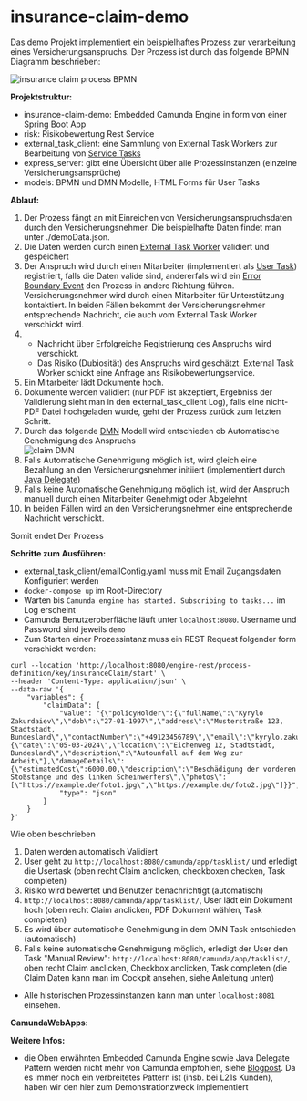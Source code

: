# insurance-claim-demo
Das demo Projekt implementiert ein beispielhaftes Prozess zur verarbeitung eines Versicherungsanspruchs. Der Prozess ist durch das folgende BPMN Diagramm beschrieben:

![insurance claim process BPMN](https://github.com/kerilz/insurance-claim-demo/blob/7437c7ed763d91b2230f6aeb61a11e4b7d513467/claim.png)

**Projektstruktur:**

- insurance-claim-demo: Embedded Camunda Engine in form von einer Spring Boot App
- risk: Risikobewertung Rest Service
- external_task_client: eine Sammlung von External Task Workers zur Bearbeitung von [Service Tasks](https://docs.camunda.org/manual/7.20/reference/bpmn20/tasks/service-task/)
- express_server: gibt eine Übersicht über alle Prozessinstanzen (einzelne Versicherungsansprüche)
- models: BPMN und DMN Modelle, HTML Forms für User Tasks

**Ablauf:**

1. Der Prozess fängt an mit Einreichen von Versicherungsanspruchsdaten durch den Versicherungsnehmer. Die beispielhafte Daten findet man unter ./demoData.json.
2. Die Daten werden durch einen [External Task Worker](https://docs.camunda.org/manual/7.20/user-guide/ext-client/) validiert und gespeichert
3. Der Anspruch wird durch einen Mitarbeiter (implementiert als [User Task](https://docs.camunda.org/manual/7.20/reference/bpmn20/tasks/user-task/)) registriert, falls die Daten valide sind, andererfals wird ein [Error Boundary Event](https://docs.camunda.org/manual/7.20/reference/bpmn20/events/error-events/#error-boundary-event) den Prozess in andere Richtung führen. Versicherungsnehmer wird durch einen Mitarbeiter für Unterstützung kontaktiert. In beiden Fällen bekommt der Versicherungsnehmer entsprechende Nachricht, die auch vom External Task Worker verschickt wird.
4.
   - Nachricht über Erfolgreiche Registrierung des Anspruchs wird verschickt.
   - Das Risiko (Dubiosität) des Anspruchs wird geschätzt. External Task Worker schickt eine Anfrage ans Risikobewertungservice.
5. Ein Mitarbeiter lädt Dokumente hoch.
6. Dokumente werden validiert (nur PDF ist akzeptiert, Ergebniss der Validierung sieht man in den external_task_client Log), falls eine nicht-PDF Datei hochgeladen wurde, geht der Prozess zurück zum letzten Schritt.
7. Durch das folgende [DMN](https://en.wikipedia.org/wiki/Decision_Model_and_Notation) Modell wird entschieden ob Automatische Genehmigung des Anspruchs <br>
![claim DMN](https://github.com/kerilz/insurance-claim-demo/blob/7437c7ed763d91b2230f6aeb61a11e4b7d513467/dmn.png)
8. Falls Automatische Genehmigung möglich ist, wird gleich eine Bezahlung an den Versicherungsnehmer initiiert (implementiert durch [Java Delegate](https://docs.camunda.org/manual/7.20/user-guide/process-engine/delegation-code/#java-delegate))
9. Falls keine Automatische Genehmigung möglich ist, wird der Anspruch manuell durch einen Mitarbeiter Genehmigt oder Abgelehnt
10. In beiden Fällen wird an den Versicherungsnehmer eine entsprechende Nachricht verschickt.

Somit endet Der Prozess

**Schritte zum Ausführen:**

- external_task_client/emailConfig.yaml muss mit Email Zugangsdaten Konfiguriert werden
- `docker-compose up` im Root-Directory
- Warten bis `Camunda engine has started. Subscribing to tasks...` im Log erscheint
- Camunda Benutzeroberfläche läuft unter `localhost:8080`. Username und Password sind jeweils `demo`
- Zum Starten einer Prozessintanz muss ein REST Request folgender form verschickt werden: <br>
```
curl --location 'http://localhost:8080/engine-rest/process-definition/key/insuranceClaim/start' \
--header 'Content-Type: application/json' \
--data-raw '{
    "variables": {
        "claimData": {
            "value": "{\"policyHolder\":{\"fullName\":\"Kyrylo Zakurdaiev\",\"dob\":\"27-01-1997\",\"address\":\"Musterstraße 123, Stadtstadt, Bundesland\",\"contactNumber\":\"+49123456789\",\"email\":\"kyrylo.zakurdaiev@l21s.de\"},\"incident\":{\"date\":\"05-03-2024\",\"location\":\"Eichenweg 12, Stadtstadt, Bundesland\",\"description\":\"Autounfall auf dem Weg zur Arbeit\"},\"damageDetails\":{\"estimatedCost\":6000.00,\"description\":\"Beschädigung der vorderen Stoßstange und des linken Scheinwerfers\",\"photos\":[\"https://example.de/foto1.jpg\",\"https://example.de/foto2.jpg\"]}}",
            "type": "json"
        }
    }
}'
```
Wie oben beschrieben
1. Daten werden automatisch Validiert
2. User geht zu `http://localhost:8080/camunda/app/tasklist/` und erledigt die Usertask (oben recht Claim anclicken, checkboxen checken, Task completen)
3. Risiko wird bewertet und Benutzer benachrichtigt (automatisch)
4. `http://localhost:8080/camunda/app/tasklist/`, User lädt ein Dokument hoch (oben recht Claim anclicken, PDF Dokument wählen, Task completen)
5. Es wird über automatische Genehmigung in dem DMN Task entschieden (automatisch)
6. Falls keine automatische Genehmigung möglich, erledigt der User den Task "Manual Review": `http://localhost:8080/camunda/app/tasklist/`, oben recht Claim anclicken, Checkbox anclicken, Task completen (die Claim Daten kann man im Cockpit ansehen, siehe Anleitung unten)

- Alle historischen Prozessinstanzen kann man unter `localhost:8081` einsehen.


**CamundaWebApps:**




**Weitere Infos:**

- die Oben erwähnten Embedded Camunda Engine sowie Java Delegate Pattern werden nicht mehr von Camunda empfohlen, siehe [Blogpost](https://blog.bernd-ruecker.com/moving-from-embedded-to-remote-workflow-engines-8472992cc371). Da es immer noch ein verbreitetes Pattern ist (insb. bei L21s Kunden), haben wir den hier zum Demonstrationzweck implementiert
